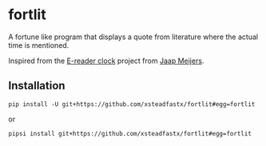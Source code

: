 fortlit
=======

A fortune like program that displays a quote from literature where the actual time is mentioned.

Inspired from the [E-reader clock](https://www.instructables.com/id/Literary-Clock-Made-From-E-reader/) project from [Jaap Meijers](http://www.eerlijkemedia.nl/).

Installation
------------

`pip install -U git+https://github.com/xsteadfastx/fortlit#egg=fortlit`

or

`pipsi install git+https://github.com/xsteadfastx/fortlit#egg=fortlit`
